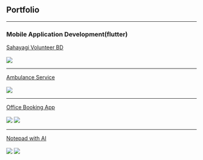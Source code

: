 ## Portfolio

---

### Mobile Application Development(flutter) 

[Sahayagi Volunteer BD](https://github.com/jhalto/sahayagi)
<br><br>
<img src="images/sahayagi1.jpeg?raw=true"/>

---
[Ambulance Service](https://github.com/jhalto/ambulance_service)
<br><br>
<img src="images/1.png?raw=true"/>

---
[Office Booking App](https://github.com/jhalto/office_booking)
<br><br>
<img src="images/office_1.png?raw=true"/>
<img src="images/office_2.png?raw=true"/>

---
[Notepad with AI](https://github.com/jhalto/notepad)
<br><br>
<img src="images/notepad_1.png?raw=true"/>
<img src="images/notepad_2.png?raw=true"/>

<!-- Remove above link if you don't want to attibute -->
